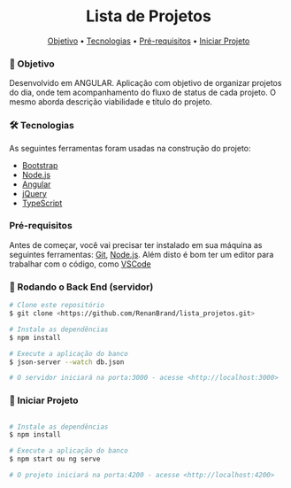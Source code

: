 <h1 align="center">
    <a>Lista de Projetos</a>
</h1>
<p align="center">
 <a href="#objetivo">Objetivo</a> • 
 <a href="#tecnologias">Tecnologias</a> • 
 <a href="#pre-requisitos">Pré-requisitos</a> • 
 <a href="#iniciar-projeto">Iniciar Projeto</a>
</p>

### 🚀 Objetivo 

Desenvolvido em ANGULAR. Aplicação com objetivo de organizar projetos do dia, onde tem acompanhamento do fluxo de status de cada projeto. O mesmo aborda descrição viabilidade e título do projeto.

### 🛠 Tecnologias

As seguintes ferramentas foram usadas na construção do projeto:

- [Bootstrap](https://getbootstrap.com)
- [Node.js](https://nodejs.org/en/)
- [Angular](https://angular.io)
- [jQuery](https://jquery.com)
- [TypeScript](https://www.typescriptlang.org/)


### Pré-requisitos

Antes de começar, você vai precisar ter instalado em sua máquina as seguintes ferramentas:
[Git](https://git-scm.com), [Node.js](https://nodejs.org/en/). 
Além disto é bom ter um editor para trabalhar com o código, como [VSCode](https://code.visualstudio.com/)

### 🎲 Rodando o Back End (servidor)

```bash
# Clone este repositório
$ git clone <https://github.com/RenanBrand/lista_projetos.git>

# Instale as dependências
$ npm install

# Execute a aplicação do banco 
$ json-server --watch db.json

# O servidor iniciará na porta:3000 - acesse <http://localhost:3000>
```

### 🚀 Iniciar Projeto

```bash

# Instale as dependências
$ npm install

# Execute a aplicação do banco 
$ npm start ou ng serve

# O projeto iniciará na porta:4200 - acesse <http://localhost:4200>
```
